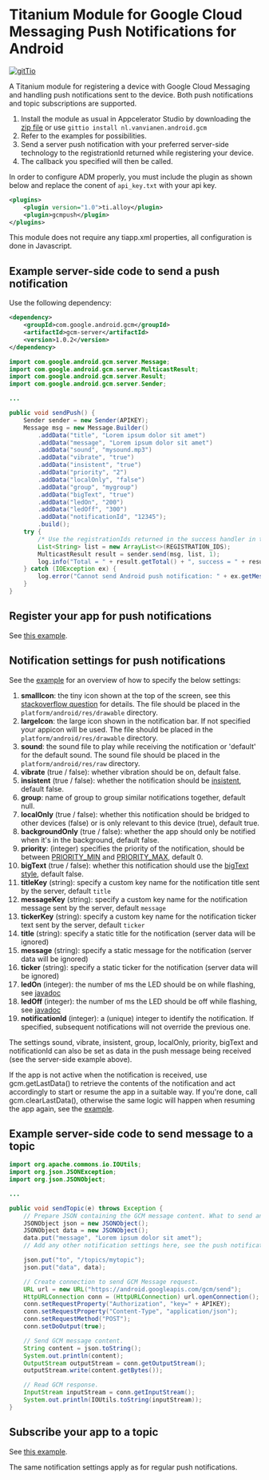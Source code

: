 # Titanium Module for Google Cloud Messaging Push Notifications for Android #

[![gitTio](http://gitt.io/badge.png)](http://gitt.io/component/nl.vanvianen.android.gcm)

A Titanium module for registering a device with Google Cloud Messaging and handling push notifications sent to the device. Both push notifications and topic subscriptions are supported.

1. Install the module as usual in Appcelerator Studio by downloading the [zip file](https://github.com/morinel/gcmpush/releases/download/1.5/nl.vanvianen.android.gcm-android-1.5.zip) or use ```gittio install nl.vanvianen.android.gcm```
1. Refer to the examples for possibilities.
1. Send a server push notification with your preferred server-side technology to the registrationId returned while registering your device.
1. The callback you specified will then be called.

In order to configure ADM properly, you must include the plugin as shown below and replace the conent of `api_key.txt` with your api key.

```xml
<plugins>
    <plugin version="1.0">ti.alloy</plugin>
    <plugin>gcmpush</plugin>
</plugins>
```

This module does not require any tiapp.xml properties, all configuration is done in Javascript.

## Example server-side code to send a push notification ##

Use the following dependency:

```xml
<dependency>
    <groupId>com.google.android.gcm</groupId>
    <artifactId>gcm-server</artifactId>
    <version>1.0.2</version>
</dependency>
```

```java
import com.google.android.gcm.server.Message;
import com.google.android.gcm.server.MulticastResult;
import com.google.android.gcm.server.Result;
import com.google.android.gcm.server.Sender;

...

public void sendPush() {
    Sender sender = new Sender(APIKEY);
    Message msg = new Message.Builder()
        .addData("title", "Lorem ipsum dolor sit amet")
        .addData("message", "Lorem ipsum dolor sit amet")
        .addData("sound", "mysound.mp3")
        .addData("vibrate", "true")
        .addData("insistent", "true")
        .addData("priority", "2")
        .addData("localOnly", "false")
        .addData("group", "mygroup")
        .addData("bigText", "true")
        .addData("ledOn", "200")
        .addData("ledOff", "300")
        .addData("notificationId", "12345");
        .build();
    try {
        /* Use the registrationIds returned in the success handler in the apps registerPush() call. */
        List<String> list = new ArrayList<>(REGISTRATION_IDS);
        MulticastResult result = sender.send(msg, list, 1);
        log.info("Total = " + result.getTotal() + ", success = " + result.getSuccess() + ", failure = " + result.getFailure());
    } catch (IOException ex) {
        log.error("Cannot send Android push notification: " + ex.getMessage(), ex);
    }
}
```


## Register your app for push notifications ##

See [this example](https://github.com/morinel/gcmpush/blob/master/example/app.js).


## Notification settings for push notifications ##

See the [example](https://github.com/morinel/gcmpush/blob/master/example/app.js) for an overview of how to specify the below settings:

1. **smallIcon**: the tiny icon shown at the top of the screen, see this [stackoverflow question](http://stackoverflow.com/questions/28387602/notification-bar-icon-turns-white-in-android-5-lollipop) for details. The file should be placed in the ```platform/android/res/drawable``` directory.
1. **largeIcon**: the large icon shown in the notification bar. If not specified your appicon will be used. The file should be placed in the ```platform/android/res/drawable``` directory.
1. **sound**: the sound file to play while receiving the notification or 'default' for the default sound. The sound file should be placed in the ```platform/android/res/raw``` directory.
1. **vibrate** (true / false): whether vibration should be on, default false.
1. **insistent** (true / false): whether the notification should be [insistent](http://developer.android.com/reference/android/app/Notification.html#FLAG_INSISTENT), default false.
1. **group**: name of group to group similar notifications together, default null.
1. **localOnly** (true / false): whether this notification should be bridged to other devices (false) or is only relevant to this device (true), default true.
1. **backgroundOnly** (true / false): whether the app should only be notified when it's in the background, default false.
1. **priority**: (integer) specifies the priority of the notification, should be between [PRIORITY_MIN](http://developer.android.com/reference/android/support/v4/app/NotificationCompat.html#PRIORITY_MIN) and [PRIORITY_MAX](http://developer.android.com/reference/android/support/v4/app/NotificationCompat.html#PRIORITY_MAX), default 0.
1. **bigText** (true / false): whether this notification should use the [bigText style](http://developer.android.com/reference/android/app/Notification.BigTextStyle.html), default false.
1. **titleKey** (string): specify a custom key name for the notification title sent by the server, default ```title```
1. **messageKey** (string): specify a custom key name for the notification message sent by the server, default ```message```
1. **tickerKey** (string): specify a custom key name for the notification ticker text sent by the server, default ```ticker```
1. **title** (string): specify a static title for the notification (server data will be ignored)
1. **message** (string): specify a static message for the notification (server data will be ignored)
1. **ticker** (string): specify a static ticker for the notification (server data will be ignored)
1. **ledOn** (integer): the number of ms the LED should be on while flashing, see  [javadoc](http://developer.android.com/reference/android/app/Notification.html#ledOnMS)
1. **ledOff** (integer): the number of ms the LED should be off while flashing, see [javadoc](http://developer.android.com/reference/android/app/Notification.html#ledOffMS)
1. **notificationId** (integer): a (unique) integer to identify the notification. If specified, subsequent notifications will not override the previous one.


The settings sound, vibrate, insistent, group, localOnly, priority, bigText and notificationId can also be set as data in the push message being received (see the server-side example above).

If the app is not active when the notification is received, use gcm.getLastData() to retrieve the contents of the notification and act accordingly to start or resume the app in a suitable way. If you're done, call gcm.clearLastData(), otherwise the same logic will happen when resuming the app again, see the [example](https://github.com/morinel/gcmpush/blob/master/example/app.js).



## Example server-side code to send message to a topic ##

```java
import org.apache.commons.io.IOUtils;
import org.json.JSONException;
import org.json.JSONObject;

...

public void sendTopic(e) throws Exception {
    // Prepare JSON containing the GCM message content. What to send and where to send.
    JSONObject json = new JSONObject();
    JSONObject data = new JSONObject();
    data.put("message", "Lorem ipsum dolor sit amet");
    // Add any other notification settings here, see the push notification server-side example

    json.put("to", "/topics/mytopic");
    json.put("data", data);

    // Create connection to send GCM Message request.
    URL url = new URL("https://android.googleapis.com/gcm/send");
    HttpURLConnection conn = (HttpURLConnection) url.openConnection();
    conn.setRequestProperty("Authorization", "key=" + APIKEY);
    conn.setRequestProperty("Content-Type", "application/json");
    conn.setRequestMethod("POST");
    conn.setDoOutput(true);

    // Send GCM message content.
    String content = json.toString();
    System.out.println(content);
    OutputStream outputStream = conn.getOutputStream();
    outputStream.write(content.getBytes());

    // Read GCM response.
    InputStream inputStream = conn.getInputStream();
    System.out.println(IOUtils.toString(inputStream));
}
```


## Subscribe your app to a topic ##

See [this example](https://github.com/morinel/gcmpush/blob/master/example/topic.js).

The same notification settings apply as for regular push notifications.
